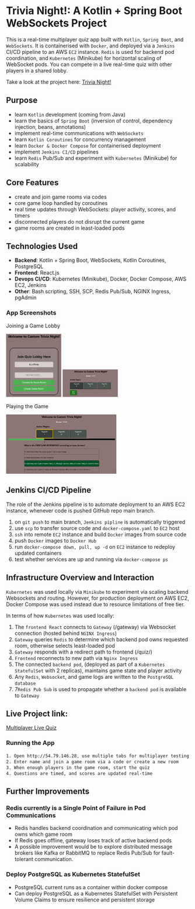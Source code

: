 # Trivia Night!: A Kotlin + Spring Boot WebSockets Project

This is a real-time multiplayer quiz app built with `Kotlin`, `Spring Boot`, and `WebSockets`.
It is containerised with `Docker`, and deployed via a `Jenkins` CI/CD pipeline to an AWS `EC2` instance.
`Redis` is used for backend pod coordination, and `Kubernetes` (Minikube) for horizontal scaling of WebSocket pods.
You can compete in a live real-time quiz with other players in a shared lobby.

Take a look at the project here:
[Trivia Night!](http://54.79.146.28)

## Purpose
- learn `Kotlin` development (coming from Java)
- learn the basics of `Spring Boot` (inversion of control, dependency injection, beans, annotations)
- implement real-time communications with `WebSockets`
- learn `Kotlin Coroutines` for concurrency management
- learn `Docker & Docker Compose` for containerised deployment
- implement `Jenkins CI/CD` pipelines
- learn `Redis` Pub/Sub and experiment with `Kubernetes` (Minikube) for scalability

## Core Features
- create and join game rooms via codes
- core game loop handled by coroutines
- real time updates through WebSockets: player activity, scores, and timers
- disconnected players do not disrupt the current game
- game rooms are created in least-loaded pods

## Technologies Used
- **Backend**: Kotlin + Spring Boot, WebSockets, Kotlin Coroutines, PostgreSQL
- **Frontend**: React.js
- **Devops CI/CD**: Kubernetes (Minikube), Docker, Docker Compose, AWS EC2, Jenkins
- **Other**: Bash scripting, SSH, SCP, Redis Pub/Sub, NGINX Ingress, pgAdmin

### App Screenshots

Joining a Game Lobby

<img src="assets/join.png" width="30%"/> 

<img src="assets/lobby.png" width="30%"/>

Playing the Game

<img src="assets/gameplay.png" width="60%"/>


## Jenkins CI/CD Pipeline
The role of the Jenkins pipeline is to automate deployment to an AWS EC2 instance, whenever code is pushed GitHub repo main branch.

1. on `git push` to main branch, `Jenkins pipline` is automatically triggered
2. use `scp` to transfer source code and  `docker-compose.yaml` to `EC2` host
3. `ssh` into remote `EC2` instance and build `Docker` images from source code
4. push `Docker` images to `Docker Hub`
5. run `docker-compose down, pull, up -d` on `EC2` instance to redeploy updated containers
6. test whether services are up and running via `docker-compose ps`


## Infrastructure Overview and Interaction
`Kubernetes` was used locally via `Minikube` to experiment via scaling backend Websockets and routing. However, for production deployment on AWS EC2, Docker Compose was used instead due to resource limitations of free tier.

In terms of how `Kubernetes` was used locally:
1. The `frontend React` connects to `Gateway` (/gateway) via Websocket connection (hosted behind `NGINX Ingress`)
2. `Gateway` queries `Redis` to determine which backend pod owns requested room, otherwise selects least-loaded pod
3. `Gateway` responds with a redirect path to frontend (/quiz/<id>)
4. `Frontend` reconnects to new path via `Nginx Ingress`
5. The connected `backend pod`, (deployed as part of a `Kubernetes StatefulSet` with 2 replicas), maintains game state and player activity
6. Any `Redis`, `Websocket`, and game logs are written to the `PostgreSQL database`
7. 7`Redis Pub Sub` is used to propagate whether a `backend pod` is available to `Gateway`


## Live Project link:
[Multiplayer Live Quiz](http://54.79.146.28)

### Running the App

```
1. Open http://54.79.146.28, use multiple tabs for multiplayer testing
2. Enter name and join a game room via a code or create a new room
3. When enough players in the game room, start the quiz
4. Questions are timed, and scores are updated real-time
```

## Further Improvements
### Redis currently is a Single Point of Failure in Pod Communications
- Redis handles backend coordination and communicating which pod owns which game room
- If Redis goes offline, gateway loses track of active backend pods
- A possible improvement would be to explore distributed message brokers like Kafka or RabbitMQ to replace Redis Pub/Sub for fault-tolerant communication.

### Deploy PostgreSQL as Kubernetes StatefulSet
- PostgreSQL current runs as a container within docker compose 
- Can deploy PostgreSQL as a Kubernetes StatefulSet with Persistent Volume Claims to ensure resilience and persistent storage

